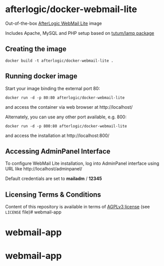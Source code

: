 afterlogic/docker-webmail-lite
==============================

Out-of-the-box [AfterLogic WebMail Lite](http://www.afterlogic.org/webmail-lite) image

Includes Apache, MySQL and PHP setup based on [tutum/lamp package](https://github.com/tutumcloud/lamp)


Creating the image
------------------

	docker build -t afterlogic/docker-webmail-lite .


Running docker image
--------------------

Start your image binding the external port 80:

	docker run -d -p 80:80 afterlogic/docker-webmail-lite

and access the container via web browser at http://localhost/


Alternately, you can use any other port available, e.g. 800:

	docker run -d -p 800:80 afterlogic/docker-webmail-lite

and access the installation at http://localhost:800/


Accessing AdminPanel Interface
------------------------------

To configure WebMail Lite installation, log into AdminPanel interface using URL like http://localhost/adminpanel/

Default credentials are set to **mailadm** / **12345**


Licensing Terms & Conditions
----------------------------

Content of this repository is available in terms of [AGPLv3 license](http://www.gnu.org/licenses/agpl-3.0.en.html) (see `LICENSE` file)# webmail-app
# webmail-app
# webmail-app
